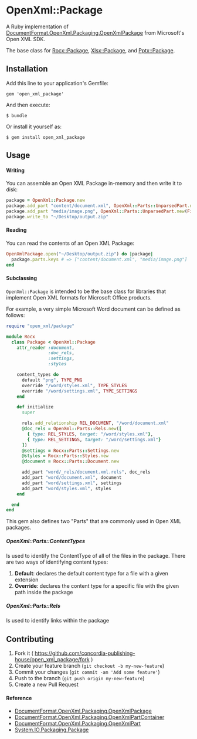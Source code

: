 # OpenXml::Package

A Ruby implementation of [DocumentFormat.OpenXml.Packaging.OpenXmlPackage](http://msdn.microsoft.com/en-us/library/documentformat.openxml.packaging.openxmlpackage_members(v=office.14).aspx) from Microsoft's Open XML SDK.

The base class for [Rocx::Package](https://github.com/genebot/rocx/blob/master/lib/rocx/package.rb), [Xlsx::Package](https://github.com/concordia-publishing-house/xlsx/blob/master/lib/xlsx/package.rb), and [Pptx::Package](https://github.com/concordia-publishing-house/pptx/blob/master/lib/pptx/package.rb).


## Installation

Add this line to your application's Gemfile:

    gem 'open_xml_package'

And then execute:

    $ bundle

Or install it yourself as:

    $ gem install open_xml_package



## Usage

#### Writing

You can assemble an Open XML Package in-memory and then write it to disk:

```ruby
package = OpenXml::Package.new
package.add_part "content/document.xml", OpenXml::Parts::UnparsedPart.new("<document></document>")
package.add_part "media/image.png", OpenXml::Parts::UnparsedPart.new(File.open(image_path, "rb", &:read))
package.write_to "~/Desktop/output.zip"
```


#### Reading

You can read the contents of an Open XML Package:

```ruby
OpenXmlPackage.open("~/Desktop/output.zip") do |package|
  package.parts.keys # => ["content/document.xml", "media/image.png"]
end
```


#### Subclassing

`OpenXml::Package` is intended to be the base class for libraries that implement Open XML formats for Microsoft Office products.

For example, a very simple Microsoft Word document can be defined as follows:

```ruby
require "open_xml/package"

module Rocx
  class Package < OpenXml::Package
    attr_reader :document,
                :doc_rels,
                :settings,
                :styles

    content_types do
      default "png", TYPE_PNG
      override "/word/styles.xml", TYPE_STYLES
      override "/word/settings.xml", TYPE_SETTINGS
    end

    def initialize
      super

      rels.add_relationship REL_DOCUMENT, "/word/document.xml"
      @doc_rels = OpenXml::Parts::Rels.new([
        { type: REL_STYLES, target: "/word/styles.xml"},
        { type: REL_SETTINGS, target: "/word/settings.xml"}
      ])
      @settings = Rocx::Parts::Settings.new
      @styles = Rocx::Parts::Styles.new
      @document = Rocx::Parts::Document.new

      add_part "word/_rels/document.xml.rels", doc_rels
      add_part "word/document.xml", document
      add_part "word/settings.xml", settings
      add_part "word/styles.xml", styles
    end

  end
end
```

This gem also defines two "Parts" that are commonly used in Open XML packages.

##### OpenXml::Parts::ContentTypes

Is used to identify the ContentType of all of the files in the package. There are two ways of identifying content types:

 1. **Default**: declares the default content type for a file with a given extension
 2. **Override**: declares the content type for a specific file with the given path inside the package

##### OpenXml::Parts::Rels

Is used to identify links within the package



## Contributing

1. Fork it ( https://github.com/concordia-publishing-house/open_xml_package/fork )
2. Create your feature branch (`git checkout -b my-new-feature`)
3. Commit your changes (`git commit -am 'Add some feature'`)
4. Push to the branch (`git push origin my-new-feature`)
5. Create a new Pull Request

#### Reference

 - [DocumentFormat.OpenXml.Packaging.OpenXmlPackage](http://msdn.microsoft.com/en-us/library/documentformat.openxml.packaging.openxmlpackage_members(v=office.14).aspx)
 - [DocumentFormat.OpenXml.Packaging.OpenXmlPartContainer](http://msdn.microsoft.com/en-us/library/documentformat.openxml.packaging.openxmlpartcontainer_members(v=office.14).aspx)
 - [DocumentFormat.OpenXml.Packaging.OpenXmlPart](http://msdn.microsoft.com/en-us/library/documentformat.openxml.packaging.openxmlpart_members(v=office.14).aspx)
 - [System.IO.Packaging.Package](http://msdn.microsoft.com/en-us/library/system.io.packaging.package.aspx)
